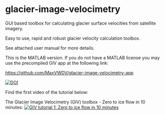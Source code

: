 # glacier-image-velocimetry
GUI based toolbox for calculating glacier surface velocities from satellite imagery.

Easy to use, rapid and robust glacier velocity calculation toolbox.

See attached user manual for more details.

This is the MATLAB version. If you do not have a MATLAB license you may use the precompiled GIV app at the following link:

https://github.com/MaxVWDV/glacier-image-velocimetry-app


[![DOI](https://zenodo.org/badge/275802652.svg)](https://zenodo.org/badge/latestdoi/275802652)

Find the first video of the tutorial below:

The Glacier Image Velocimetry (GIV) toolbox - Zero to ice flow in 10 minutes:
[![GIV tutorial 1: Zero to ice flow in 10 minutes](https://img.youtube.com/vi/mu15GX2jy20/0.jpg)](https://youtu.be/mu15GX2jy20 "GIV tutorial 1: Zero to ice flow in 10 minutes")
